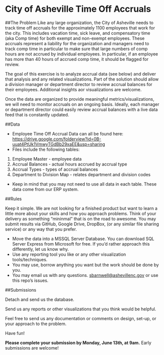 City of Asheville Time Off Accruals
=====

##The Problem
Like any large organization, the City of Asheville  needs to track time off accruals for the approximately 1100 employees that work for the city. This includes vacation time, sick leave, and compensatory time (aka Comp time) for both exempt and non-exempt employees. These accruals represent a liability for the organization and managers need to track comp time in particular to make sure that large numbers of comp hours are not accrued by individual employees. In particular, if an employee has more than 40 hours of accrued comp time, it should be flagged for review.

The goal of this exercise is to analyze accrual data (see below) and deliver that analysis and any related visualizations. Part of the solution should allow a division manager or department director to review accrual balances for their employees. Additional insights aor visualizations are welcome.

Once the data are organized to provide meaningful metrics/visualizations, we will need to monitor accruals on an ongoing basis. Ideally, each manager or department director could easily review accrual balances with a live data feed that is constantly updated.

##Data

* Employee Time Off Accrual Data can all be found here: https://drive.google.com/folderview?id=0B-uuat4PtUk1VmwyTGdBb29xaEE&usp=sharing
* Files include the following tables:
1. Employee Master - employee data
2. Accrual Balances - actual hours accrued by accrual type
3. Accrual Types - types of accrual balances
4. Department to Division Map - relates department and division codes
* Keep in mind that you may not need to use all data in each table. These data come from our ERP system.

##Rules

Keep it simple. We are not looking for a finished product but want to learn a little more about your skills and how you approach problems. Think of your delivery as something “mininmal” that is on the road to awesome. You may submit results via GitHub, Google Drive, DropBox, (or any similar file sharing service) or any way that you prefer.

* Move the data into a MSSQL Server Database. You can download SQL Server Express from Microsoft for free. If you’d rather approach this differently, let us know why.
* Use any reporting tool you like or any other visualization tools/techniques.
* You may use, borrow anything you want but the work should be done by you.
* You may email us with any questions. sbarnwell@ashevillenc.gov or use this repo’s issues.

##Submissions

Detach and send us the database.

Send us any reports or other visualizations that you think would be helpful.

Feel free to send us any documentation or comments on design, set-up, or your approach to the problem.

Have fun!

**Please complete your submission by Monday, June 13th, at 9am.** Early submissions are welcome!
